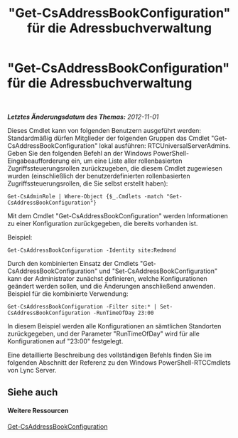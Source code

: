 ﻿---
title: "\"Get-CsAddressBookConfiguration\" für die Adressbuchverwaltung"
TOCTitle: "\"Get-CsAddressBookConfiguration\" für die Adressbuchverwaltung"
ms:assetid: bd62f916-caf3-4e10-ada4-631bbb331ef1
ms:mtpsurl: https://technet.microsoft.com/de-de/library/Gg429721(v=OCS.15)
ms:contentKeyID: 49295248
ms.date: 05/19/2016
mtps_version: v=OCS.15
ms.translationtype: HT
---

# \"Get-CsAddressBookConfiguration\" für die Adressbuchverwaltung

 

_**Letztes Änderungsdatum des Themas:** 2012-11-01_

Dieses Cmdlet kann von folgenden Benutzern ausgeführt werden: Standardmäßig dürfen Mitglieder der folgenden Gruppen das Cmdlet "Get-CsAddressBookConfiguration" lokal ausführen: RTCUniversalServerAdmins. Geben Sie den folgenden Befehl an der Windows PowerShell-Eingabeaufforderung ein, um eine Liste aller rollenbasierten Zugriffssteuerungsrollen zurückzugeben, die diesem Cmdlet zugewiesen wurden (einschließlich der benutzerdefinierten rollenbasierten Zugriffssteuerungsrollen, die Sie selbst erstellt haben):

    Get-CsAdminRole | Where-Object {$_.Cmdlets -match "Get-CsAddressBookConfiguration"}

Mit dem Cmdlet "Get-CsAddressBookConfiguration" werden Informationen zu einer Konfiguration zurückgegeben, die bereits vorhanden ist.

Beispiel:

    Get-CsAddressBookConfiguration -Identity site:Redmond

Durch den kombinierten Einsatz der Cmdlets "Get-CsAddressBookConfiguration" und "Set-CsAddressBookConfiguration" kann der Administrator zunächst definieren, welche Konfigurationen geändert werden sollen, und die Änderungen anschließend anwenden. Beispiel für die kombinierte Verwendung:

    Get-CsAddressBookConfiguration -Filter site:* | Set-CsAddressBookConfiguration -RunTimeOfDay 23:00

In diesem Beispiel werden alle Konfigurationen an sämtlichen Standorten zurückgegeben, und der Parameter "RunTimeOfDay" wird für alle Konfigurationen auf "23:00" festgelegt.

Eine detaillierte Beschreibung des vollständigen Befehls finden Sie im folgenden Abschnitt der Referenz zu den Windows PowerShell-RTCCmdlets von Lync Server.

## Siehe auch

#### Weitere Ressourcen

[Get-CsAddressBookConfiguration](https://docs.microsoft.com/en-us/powershell/module/skype/Get-CsAddressBookConfiguration)

